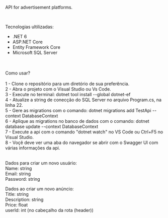 API for advertisement platforms.

<br/>

Tecnologias ultilizadas:
  - .NET 6
  - ASP.NET Core
  - Entity Framework Core
  - Microsoft SQL Server
  <br/>
  <br/>
Como usar?
  <br/>
  <br/>
  1 - Clone o repositório para um diretório de sua preferência.
  <br/>
  2 - Abra o projeto com o Visual Studio ou Vs Code.
  <br/>
  3 - Execute no terminal: dotnet tool install --global dotnet-ef
  <br/>
  4 - Atualize a string de conecção do SQL Server no arquivo Program.cs, na linha 22.
  <br/>
  5 - Gere as migrations com o comando: dotnet migrations add TestApi --context DatabaseContext
  <br/>
  6 - Aplique as migrations no banco de dados com o comando: dotnet database update --context DatabaseContext
  <br/>
  7 - Execute a api com o comando "dotnet watch" no VS Code ou Ctrl+F5 no Visual Studio.
  <br/>
  8 - Voçê deve ver uma aba do navegador se abrir com o Swagger UI com várias informações da api.
  
  <br/>
  <br/>
  
 Dados para criar um novo usuário: 
    <br/>
    Name: string
    <br/>
    Email: string
    <br/>
    Password: string
    
Dados ao criar um novo anúncio:
    <br/>
    Title: string
    <br/>
    Description: string
    <br/>
    Price: float
    <br/>
    userId: int (no cabeçalho da rota (header))
